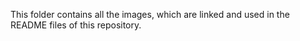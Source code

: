 This folder contains all the images, which are linked and used in the README files of this repository.

